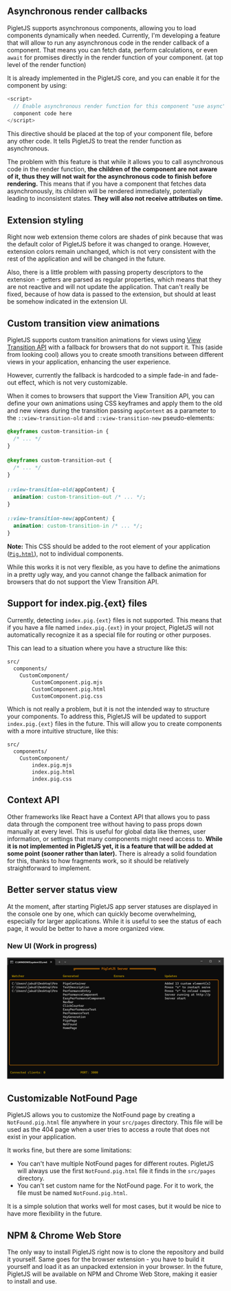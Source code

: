 ## Asynchronous render callbacks
<p id="top" style="position: absolute; top: -50px"></p>

PigletJS supports asynchronous components, allowing you to load components dynamically when needed.
Currently, I'm developing a feature that will allow to run any asynchronous code in the render callback of a component.
That means you can fetch data, perform calculations, or even `await` for promises directly in the render function of your component. (at top level of the render function)

It is already implemented in the PigletJS core, and you can enable it for the component by using:

```javascript
<script>
  // Enable asynchronous render function for this component "use async"; // Your
  component code here
</script>
```

This directive should be placed at the top of your component file, before any other code. It tells PigletJS to treat the render function as asynchronous.

The problem with this feature is that while it allows you to call asynchronous code in the render function, **the children of the component are not aware of it, thus they will not wait for the asynchronous code to finish before rendering.**
This means that if you have a component that fetches data asynchronously, its children will be rendered immediately, potentially leading to inconsistent states. **They will also not receive attributes on time.**

## Extension styling

Right now web extension theme colors are shades of pink because that was the default color of PigletJS before it was changed to orange.
However, extension colors remain unchanged, which is not very consistent with the rest of the application and will be changed in the future.

Also, there is a little problem with passing property descriptors to the extension - getters are parsed as regular properties, which means that they are not reactive and will not update the application.
That can't really be fixed, because of how data is passed to the extension, but should at least be somehow indicated in the extension UI.

## Custom transition view animations

PigletJS supports custom transition animations for views using [View Transition API](https://developer.mozilla.org/en-US/docs/Web/API/View_Transition_API) with a fallback for browsers that do not support it.
This (aside from looking cool) allows you to create smooth transitions between different views in your application, enhancing the user experience.

However, currently the fallback is hardcoded to a simple fade-in and fade-out effect, which is not very customizable.

When it comes to browsers that support the View Transition API, you can define your own animations using CSS keyframes and apply them to the old and new views during the transition
passing `appContent` as a parameter to the `::view-transition-old` and `::view-transition-new` pseudo-elements:

```css
@keyframes custom-transition-in {
  /* ... */
}

@keyframes custom-transition-out {
  /* ... */
}

::view-transition-old(appContent) {
  animation: custom-transition-out /* ... */;
}

::view-transition-new(appContent) {
  animation: custom-transition-in /* ... */;
}
```

**Note:** This CSS should be added to the root element of your application ([`Pig.html`](Structure#pig-html)), not to individual components.

While this works it is not very flexible, as you have to define the animations in a pretty ugly way, and you cannot change the fallback animation for browsers that do not support the View Transition API.

## Support for index.pig.{ext} files

Currently, detecting `index.pig.{ext}` files is not supported. This means that if you have a file named `index.pig.{ext}` in your project,
PigletJS will not automatically recognize it as a special file for routing or other purposes.

This can lead to a situation where you have a structure like this:

```
src/
  components/
    CustomComponent/
        CustomComponent.pig.mjs
        CustomComponent.pig.html
        CustomComponent.pig.css
```

Which is not really a problem, but it is not the intended way to structure your components.
To address this, PigletJS will be updated to support `index.pig.{ext}` files in the future. This will allow you to create components with a more intuitive structure, like this:

```
src/
  components/
    CustomComponent/
        index.pig.mjs
        index.pig.html
        index.pig.css
```

## Context API

Other frameworks like React have a Context API that allows you to pass data through the component tree without having to pass props down manually at every level.
This is useful for global data like themes, user information, or settings that many components might need access to.
**While it is not implemented in PigletJS yet, it is a feature that will be added at some point (sooner rather than later).**
There is already a solid foundation for this, thanks to how fragments work, so it should be relatively straightforward to implement.

## Better server status view

At the moment, after starting PigletJS app server statuses are displayed in the console one by one, which can quickly become overwhelming, especially for larger applications.
While it is useful to see the status of each page, it would be better to have a more organized view.

### New UI (Work in progress)

![New server status view](new_server_status.png)

## Customizable NotFound Page

PigletJS allows you to customize the NotFound page by creating a `NotFound.pig.html` file anywhere in your `src/pages` directory.
This file will be used as the 404 page when a user tries to access a route that does not exist in your application.

It works fine, but there are some limitations:

- You can't have multiple NotFound pages for different routes. PigletJS will always use the first `NotFound.pig.html` file it finds in the `src/pages` directory.
- You can't set custom name for the NotFound page. For it to work, the file must be named `NotFound.pig.html`.

It is a simple solution that works well for most cases, but it would be nice to have more flexibility in the future.

## NPM & Chrome Web Store

The only way to install PigletJS right now is to clone the repository and build it yourself.
Same goes for the browser extension - you have to build it yourself and load it as an unpacked extension in your browser.
In the future, PigletJS will be available on NPM and Chrome Web Store, making it easier to install and use.
